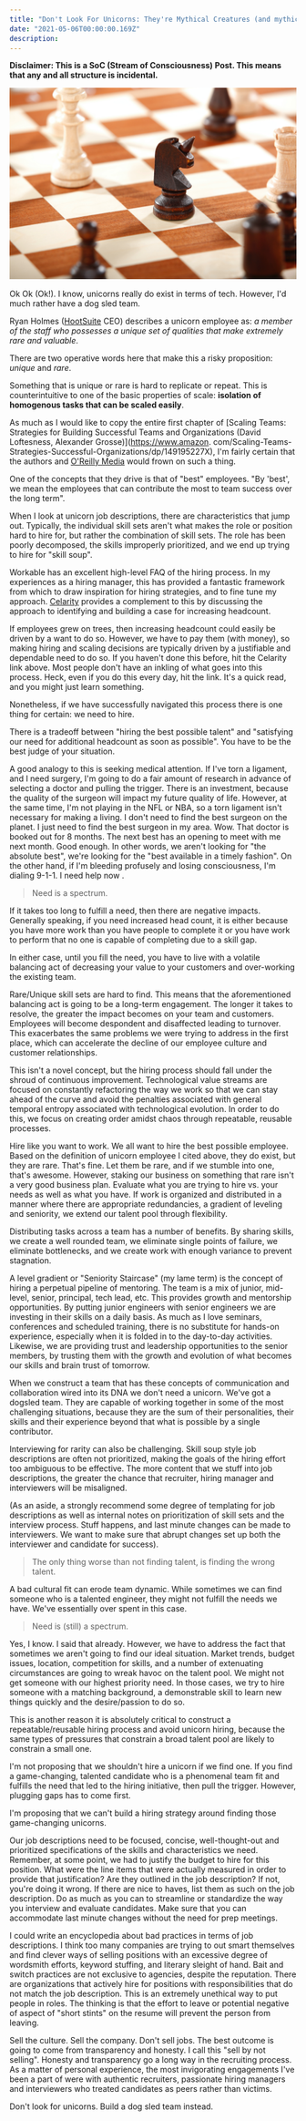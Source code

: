 ```yaml
---
title: "Don't Look For Unicorns: They're Mythical Creatures (and mythical creatures don't exist)"
date: "2021-05-06T00:00:00.169Z"
description:
---
```


**Disclaimer: This is a SoC (Stream of Consciousness) Post. This means that any and all structure is incidental.**

![Unicorn Knight](content/img/unicorn.jpg)

Ok Ok (Ok!). I know, unicorns really do exist in terms of tech. However, I'd much rather have a dog sled team.

Ryan Holmes ([HootSuite](https://www.hootsuite.com/) CEO) describes a unicorn employee as:
_a member of the staff 
who possesses a unique set of 
qualities that make extremely rare and valuable_.

There are two operative words here that make this a risky proposition: _unique_ and _rare_.

Something that is unique or rare is hard to replicate or repeat. This is counterintuitive to one of the basic properties of scale: **isolation of homogenous tasks that can be scaled easily**.

As much as I would like to copy the entire first chapter of [Scaling Teams: Strategies for Building Successful Teams 
and Organizations (David Loftesness, Alexander Grosse)](https://www.amazon.
com/Scaling-Teams-Strategies-Successful-Organizations/dp/149195227X), I'm fairly certain that the authors and 
[O'Reilly Media](https://www.oreilly.com/) 
would frown on such a thing.

One of the concepts that they drive is that of "best" employees. "By 'best', we mean the employees that can contribute the most to team success over the long term".

When I look at unicorn job descriptions, there are characteristics that jump out. Typically, the individual skill sets aren't what makes the role or position hard to hire for, but rather the combination of skill sets. The role has been poorly decomposed, the skills improperly prioritized, and we end up trying to hire for "skill soup".

Workable has an excellent high-level FAQ of the hiring process. In my experiences as a hiring manager, this has 
provided a fantastic framework from which to draw inspiration for  hiring strategies, and to fine tune my approach. 
[Celarity](https://www.celarity.com/) provides a complement to this by discussing the approach to identifying and 
building a case for increasing headcount.

If employees grew on trees, then increasing headcount could easily be driven by a want to do so. However, we have to pay them (with money), so making hiring and scaling decisions are typically driven by a justifiable and dependable need to do so. If you haven't done this before, hit the Celarity link above. Most people don't have an inkling of what goes into this process. Heck, even if you do this every day, hit the link. It's a quick read, and you might just learn something.

Nonetheless, if we have successfully navigated this process there is one thing for certain: we need to hire.

There is a tradeoff between "hiring the best possible talent" and "satisfying our need for additional headcount as soon as possible". You have to be the best judge of your situation.

A good analogy to this is seeking medical attention. If I've torn a ligament, and I need surgery, I'm going to do a fair amount of research in advance of selecting a doctor and pulling the trigger. There is an investment, because the quality of the surgeon will impact my future quality of life. However, at the same time, I'm not playing in the NFL or NBA, so a torn ligament isn't necessary for making a living. I don't need to find the best surgeon on the planet. I just need to find the best surgeon in my area. Wow. That doctor is booked out for 8 months. The next best has an opening to meet with me next month. Good enough. In other words, we aren't looking for "the absolute best", we're looking for the "best available in a timely fashion". On the other hand, if I'm bleeding profusely and losing consciousness, I'm dialing 9-1-1. I need help now .

> Need is a spectrum.

If it takes too long to fulfill a need, then there are negative impacts. Generally speaking, if you need increased head count, it is either because you have more work than you have people to complete it or you have work to perform that no one is capable of completing due to a skill gap.

In either case, until you fill the need, you have to live with a volatile balancing act of decreasing your value to your customers and over-working the existing team.

Rare/Unique skill sets are hard to find. This means that the aforementioned balancing act is going to be a long-term engagement. The longer it takes to resolve, the greater the impact becomes on your team and customers. Employees will become despondent and disaffected leading to turnover. This exacerbates the same problems we were trying to address in the first place, which can accelerate the decline of our employee culture and customer relationships.

This isn't a novel concept, but the hiring process should fall under the shroud of continuous improvement. Technological value streams are focused on constantly refactoring the way we work so that we can stay ahead of the curve and avoid the penalties associated with general temporal entropy associated with technological evolution. In order to do this, we focus on creating order amidst chaos through repeatable, reusable processes.

Hire like you want to work. We all want to hire the best possible employee. Based on the definition of unicorn employee I cited above, they do exist, but they are rare. That's fine. Let them be rare, and if we stumble into one, that's awesome. However, staking our business on something that rare isn't a very good business plan. Evaluate what you are trying to hire vs. your needs as well as what you have. If work is organized and distributed in a manner where there are appropriate redundancies, a gradient of leveling and seniority, we extend our talent pool through flexibility.

Distributing tasks across a team has a number of benefits. By sharing skills, we create a well rounded team, we eliminate single points of failure, we eliminate bottlenecks, and we create work with enough variance to prevent stagnation.

A level gradient or "Seniority Staircase" (my lame term) is the concept of hiring a perpetual pipeline of mentoring. The team is a mix of junior, mid-level, senior, principal, tech lead, etc. This provides growth and mentorship opportunities. By putting junior engineers with senior engineers we are investing in their skills on a daily basis. As much as I love seminars, conferences and scheduled training, there is no substitute for hands-on experience, especially when it is folded in to the day-to-day activities. Likewise, we are providing trust and leadership opportunities to the senior members, by trusting them with the growth and evolution of what becomes our skills and brain trust of tomorrow.

When we construct a team that has these concepts of communication and collaboration wired into its DNA we don't need a unicorn. We've got a dogsled team. They are capable of working together in some of the most challenging situations, because they are the sum of their personalities, their skills and their experience beyond that what is possible by a single contributor.

Interviewing for rarity can also be challenging. Skill soup style job descriptions are often not prioritized, making the goals of the hiring effort too ambiguous to be effective. The more content that we stuff into job descriptions, the greater the chance that recruiter, hiring manager and interviewers will be misaligned.

(As an aside, a strongly recommend some degree of templating for job descriptions as well as internal notes on prioritization of skill sets and the interview process. Stuff happens, and last minute changes can be made to interviewers. We want to make sure that abrupt changes set up both the interviewer and candidate for success).

> The only thing worse than not finding talent, is finding the wrong talent.

A bad cultural fit can erode team dynamic. While sometimes we can find someone who is a talented engineer, they might not fulfill the needs we have. We've essentially over spent  in this case.

> Need is (still) a spectrum.

Yes, I know. I said that already. However, we have to address the fact that sometimes we aren't going to find our ideal situation. Market trends, budget issues, location, competition for skills, and a number of extenuating circumstances are going to wreak havoc on the talent pool. We might not get someone with our highest priority need. In those cases, we try to hire someone with a matching background, a demonstrable skill to learn new things quickly and the desire/passion to do so.

This is another reason it is absolutely critical to construct a repeatable/reusable hiring process and avoid unicorn hiring, because the same types of pressures that constrain a broad talent pool are likely to constrain a small one.


I'm not proposing that we shouldn't hire a unicorn if we find one. If you find a game-changing, talented candidate who is a phenomenal team fit and fulfills the need that led to the hiring initiative, then pull the trigger. However, plugging gaps has to come first.

I'm proposing that we can't build a hiring strategy around finding those game-changing unicorns.

Our job descriptions need to be focused, concise, well-thought-out and prioritized specifications of the skills and characteristics we need. Remember, at some point, we had to justify the budget to hire for this position. What were the line items that were actually measured in order to provide that justification? Are they outlined in the job description? If not, you're doing it wrong. If there are nice to haves, list them as such on the job description. Do as much as you can to streamline or standardize the way you interview and evaluate candidates. Make sure that you can accommodate last minute changes without the need for prep meetings.

I could write an encyclopedia about bad practices in terms of job descriptions. I think too many companies are 
trying to out smart themselves and find clever ways of selling positions with an excessive degree of wordsmith efforts, keyword stuffing, and literary sleight of hand. Bait and switch practices are not exclusive to agencies, despite the reputation. There are organizations that actively hire for positions with responsibilities that do not match the job description. This is an extremely unethical way to put people in roles. The thinking is that the effort to leave or potential negative of aspect of "short stints" on the resume will prevent the person from leaving.

Sell the culture. Sell the company. Don't sell jobs. The best outcome is going to come from transparency and honesty.  I call this "sell by not selling". Honesty and transparency go a long way in the recruiting process. As a matter of personal experience, the most invigorating engagements I've been a part of were with authentic recruiters, passionate hiring managers and interviewers who treated candidates as peers rather than victims.

Don't look for unicorns. Build a dog sled team instead. 